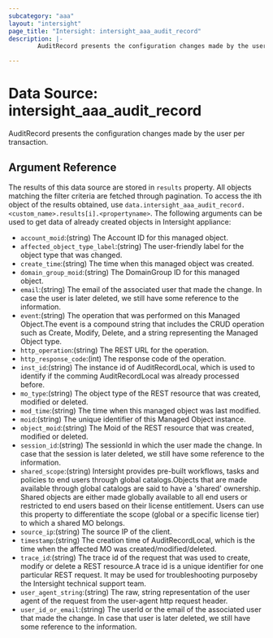 ```yaml
---
subcategory: "aaa"
layout: "intersight"
page_title: "Intersight: intersight_aaa_audit_record"
description: |-
        AuditRecord presents the configuration changes made by the user per transaction.

---
```


# Data Source: intersight_aaa_audit_record
AuditRecord presents the configuration changes made by the user per transaction.
## Argument Reference
The results of this data source are stored in `results` property.
All objects matching the filter criteria are fetched through pagination.
To access the ith object of the results obtained, use `data.intersight_aaa_audit_record.<custom_name>.results[i].<propertyname>`.
The following arguments can be used to get data of already created objects in Intersight appliance:
* `account_moid`:(string) The Account ID for this managed object. 
* `affected_object_type_label`:(string) The user-friendly label for the object type that was changed. 
* `create_time`:(string) The time when this managed object was created. 
* `domain_group_moid`:(string) The DomainGroup ID for this managed object. 
* `email`:(string) The email of the associated user that made the change.  In case the user is later deleted, we still have some reference to the information. 
* `event`:(string) The operation that was performed on this Managed Object.The event is a compound string that includes the CRUD operation such as Create, Modify, Delete, and a string representing the Managed Object type. 
* `http_operation`:(string) The REST URL for the operation. 
* `http_response_code`:(int) The response code of the operation. 
* `inst_id`:(string) The instance id of AuditRecordLocal, which is used to identify if the comming AuditRecordLocal was already processed before. 
* `mo_type`:(string) The object type of the REST resource that was created, modified or deleted. 
* `mod_time`:(string) The time when this managed object was last modified. 
* `moid`:(string) The unique identifier of this Managed Object instance. 
* `object_moid`:(string) The Moid of the REST resource that was created, modified or deleted. 
* `session_id`:(string) The sessionId in which the user made the change. In case that the session is later deleted, we still have some reference to the information. 
* `shared_scope`:(string) Intersight provides pre-built workflows, tasks and policies to end users through global catalogs.Objects that are made available through global catalogs are said to have a 'shared' ownership. Shared objects are either made globally available to all end users or restricted to end users based on their license entitlement. Users can use this property to differentiate the scope (global or a specific license tier) to which a shared MO belongs. 
* `source_ip`:(string) The source IP of the client. 
* `timestamp`:(string) The creation time of AuditRecordLocal, which is the time when the affected MO was created/modified/deleted. 
* `trace_id`:(string) The trace id of the request that was used to create, modify or delete a REST resource.A trace id is a unique identifier for one particular REST request. It may be used for troubleshooting purposeby the Intersight technical support team. 
* `user_agent_string`:(string) The raw, string representation of the user agent of the request from the user-agent http request header. 
* `user_id_or_email`:(string) The userId or the email of the associated user that made the change. In case that user is later deleted, we still have some reference to the information. 
 
